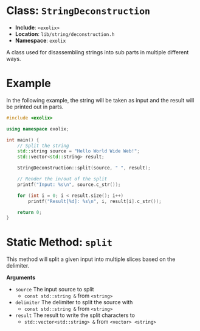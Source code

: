 # Class: `StringDeconstruction`
- **Include**: `<exolix>`
- **Location**: `lib/string/deconstruction.h`
- **Namespace**: `exolix`

A class used for disassembling strings into sub parts in multiple different ways.

# Example
In the following example, the string will be taken as input and the result
will be printed out in parts.

```cpp
#include <exolix>

using namespace exolix;

int main() {
    // Split the string
    std::string source = "Hello World Wide Web!";
    std::vector<std::string> result;

    StringDeconstruction::split(source, " ", result);

    // Render the in/out of the split
    printf("Input: %s\n", source.c_str());

    for (int i = 0; i < result.size(); i++)
        printf("Result[%d]: %s\n", i, result[i].c_str());

    return 0;
}
```

# Static Method: `split`
This method will split a given input into multiple slices based on the delimiter.

**Arguments**
 - `source` The input source to split
   - `const std::string &` from `<string>`
 - `delimiter` The delimiter to split the source with
   - `const std::string &` from `<string>`
 - `result` The result to write the split characters to
   - `std::vector<std::string> &` from `<vector> <string>`
